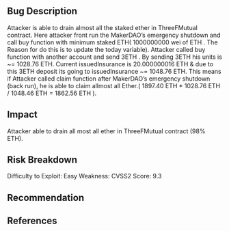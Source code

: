 ## Bug Description
Attacker is able to drain almost all the staked ether in ThreeFMutual contract. Here attacker front run the MakerDAO’s emergency
shutdown and call buy function with minimum staked ETH( 1000000000  wei of ETH . The Reason for do this is to update the today
variable). Attacker called buy function with another account and send 3ETH . By sending 3ETH his units is ~= 1028.76 ETH. Current
issuedInsurance is 20.000000016 ETH & due to this 3ETH deposit its going to issuedInsurance ~= 1048.76 ETH. This means if Attacker
called claim function after MakerDAO’s emergency shutdown (back run), he is able to claim allmost all Ether.( 1897.40 ETH * 1028.76
ETH /  1048.46 ETH = 1862.56 ETH ).

## Impact
Attacker able to drain all most all ether in ThreeFMutual contract (98% ETH). 

## Risk Breakdown
Difficulty to Exploit: Easy
Weakness:
CVSS2 Score: 9.3

## Recommendation


## References


